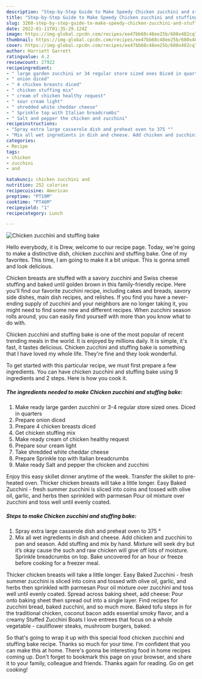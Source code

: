 ```yaml
---
description: "Step-by-Step Guide to Make Speedy Chicken zucchini and stuffing bake"
title: "Step-by-Step Guide to Make Speedy Chicken zucchini and stuffing bake"
slug: 3260-step-by-step-guide-to-make-speedy-chicken-zucchini-and-stuffing-bake
date: 2022-01-11T01:35:29.124Z
image: https://img-global.cpcdn.com/recipes/ee47bb68c48ee25b/680x482cq70/chicken-zucchini-and-stuffing-bake-recipe-main-photo.jpg
thumbnail: https://img-global.cpcdn.com/recipes/ee47bb68c48ee25b/680x482cq70/chicken-zucchini-and-stuffing-bake-recipe-main-photo.jpg
cover: https://img-global.cpcdn.com/recipes/ee47bb68c48ee25b/680x482cq70/chicken-zucchini-and-stuffing-bake-recipe-main-photo.jpg
author: Harriett Garrett
ratingvalue: 4.2
reviewcount: 27922
recipeingredient:
- " large garden zucchini or 34 regular store sized ones Diced in quarters"
- " onion diced"
- " 4 chicken breasts diced"
- " chicken stuffing mix"
- " cream of chicken healthy request"
- " sour cream light"
- " shredded white cheddar cheese"
- " Sprinkle top with Italian breadcrumbs"
- " Salt and pepper the chicken and zucchini"
recipeinstructions:
- "Spray extra large casserole dish and preheat oven to 375 °"
- "Mix all wet ingredients in dish and cheese. Add chicken and zucchini to pan and season. Add stuffing and mix by hand. Mixture will seek dry but it’s okay cause the such and raw chicken will give off lots of moisture. Sprinkle breadcrumbs on top. Bake uncovered for an hour or freeze before cooking for a freezer meal."
categories:
- Recipe
tags:
- chicken
- zucchini
- and

katakunci: chicken zucchini and 
nutrition: 252 calories
recipecuisine: American
preptime: "PT19M"
cooktime: "PT46M"
recipeyield: "1"
recipecategory: Lunch

---
```



![Chicken zucchini and stuffing bake](https://img-global.cpcdn.com/recipes/ee47bb68c48ee25b/680x482cq70/chicken-zucchini-and-stuffing-bake-recipe-main-photo.jpg)

Hello everybody, it is Drew, welcome to our recipe page. Today, we're going to make a distinctive dish, chicken zucchini and stuffing bake. One of my favorites. This time, I am going to make it a bit unique. This is gonna smell and look delicious.

Chicken breasts are stuffed with a savory zucchini and Swiss cheese stuffing and baked until golden brown in this family-friendly recipe. Here you&#39;ll find our favorite zucchini recipe, including cakes and breads, savory side dishes, main dish recipes, and relishes. If you find you have a never-ending supply of zucchini and your neighbors are no longer taking it, you might need to find some new and different recipes. When zucchini season rolls around, you can easily find yourself with more than you know what to do with.

Chicken zucchini and stuffing bake is one of the most popular of recent trending meals in the world. It is enjoyed by millions daily. It is simple, it's fast, it tastes delicious. Chicken zucchini and stuffing bake is something that I have loved my whole life. They're fine and they look wonderful.


To get started with this particular recipe, we must first prepare a few ingredients. You can have chicken zucchini and stuffing bake using 9 ingredients and 2 steps. Here is how you cook it.

<!--inarticleads1-->

##### The ingredients needed to make Chicken zucchini and stuffing bake:

1. Make ready  large garden zucchini or 3-4 regular store sized ones. Diced in quarters
1. Prepare  onion diced
1. Prepare  4 chicken breasts diced
1. Get  chicken stuffing mix
1. Make ready  cream of chicken healthy request
1. Prepare  sour cream light
1. Take  shredded white cheddar cheese
1. Prepare  Sprinkle top with Italian breadcrumbs
1. Make ready  Salt and pepper the chicken and zucchini


Enjoy this easy skillet dinner anytime of the week. Transfer the skillet to pre-heated oven. Thicker chicken breasts will take a little longer. Easy Baked Zucchini - fresh summer zucchini is sliced into coins and tossed with olive oil, garlic, and herbs then sprinkled with parmesan Pour oil mixture over zucchini and toss well until evenly coated. 

<!--inarticleads2-->

##### Steps to make Chicken zucchini and stuffing bake:

1. Spray extra large casserole dish and preheat oven to 375 °
1. Mix all wet ingredients in dish and cheese. Add chicken and zucchini to pan and season. Add stuffing and mix by hand. Mixture will seek dry but it’s okay cause the such and raw chicken will give off lots of moisture. Sprinkle breadcrumbs on top. Bake uncovered for an hour or freeze before cooking for a freezer meal.


Thicker chicken breasts will take a little longer. Easy Baked Zucchini - fresh summer zucchini is sliced into coins and tossed with olive oil, garlic, and herbs then sprinkled with parmesan Pour oil mixture over zucchini and toss well until evenly coated. Spread across baking sheet, add cheese: Pour onto baking sheet then spread out into a single layer. Find recipes for zucchini bread, baked zucchini, and so much more. Baked tofu steps in for the traditional chicken, coconut bacon adds essential smoky flavor, and a creamy Stuffed Zucchini Boats I love entrees that focus on a whole vegetable - cauliflower steaks, mushroom burgers, baked. 

So that's going to wrap it up with this special food chicken zucchini and stuffing bake recipe. Thanks so much for your time. I'm confident that you can make this at home. There's gonna be interesting food in home recipes coming up. Don't forget to bookmark this page on your browser, and share it to your family, colleague and friends. Thanks again for reading. Go on get cooking!
